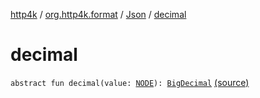 [http4k](../../index.md) / [org.http4k.format](../index.md) / [Json](index.md) / [decimal](./decimal.md)

# decimal

`abstract fun decimal(value: `[`NODE`](index.md#NODE)`): `[`BigDecimal`](https://docs.oracle.com/javase/6/docs/api/java/math/BigDecimal.html) [(source)](https://github.com/http4k/http4k/blob/master/http4k-core/src/main/kotlin/org/http4k/format/Json.kt#L43)